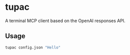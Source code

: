 # tupac
A terminal MCP client based on the OpenAI responses API.

## Usage

```bash
tupac config.json "Hello"
```
